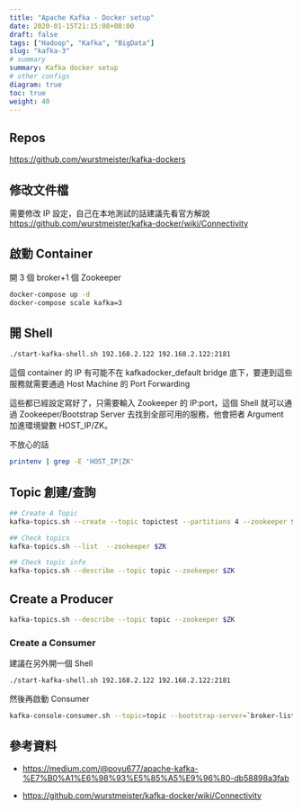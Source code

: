 ```yaml
---
title: "Apache Kafka - Docker setup"
date: 2020-01-15T21:15:08+08:00
draft: false
tags: ["Hadoop", "Kafka", "BigData"]
slug: "kafka-3"
# summary
summary: Kafka docker setup
# other configs
diagram: true
toc: true
weight: 40
---
```


## Repos

<https://github.com/wurstmeister/kafka-dockers>

## 修改文件檔

需要修改 IP 設定，自己在本地測試的話建議先看官方解說
<https://github.com/wurstmeister/kafka-docker/wiki/Connectivity>

## 啟動 Container

開 3 個 broker+1 個 Zookeeper

```bash
docker-compose up -d
docker-compose scale kafka=3
```

## 開 Shell

```bash
./start-kafka-shell.sh 192.168.2.122 192.168.2.122:2181
```

這個 container 的 IP 有可能不在 kafkadocker_default bridge 底下，要連到這些服務就需要通過 Host Machine 的 Port Forwarding

這些都已經設定寫好了，只需要輸入 Zookeeper 的 IP:port，這個 Shell 就可以通過 Zookeeper/Bootstrap Server 去找到全部可用的服務，他會把者 Argument 加進環境變數 HOST_IP/ZK。

不放心的話

```bash
printenv | grep -E 'HOST_IP|ZK'
```

## Topic 創建/查詢

```bash
## Create A Topic
kafka-topics.sh --create --topic topictest --partitions 4 --zookeeper $ZK --replication-factor 2

## Check topics
kafka-topics.sh --list  --zookeeper $ZK

## Check topic info
kafka-topics.sh --describe --topic topic --zookeeper $ZK
```

## Create a Producer

```bash
kafka-topics.sh --describe --topic topic --zookeeper $ZK
```

### Create a Consumer

建議在另外開一個 Shell

```bash
./start-kafka-shell.sh 192.168.2.122 192.168.2.122:2181
```

然後再啟動 Consumer

```bash
kafka-console-consumer.sh --topic=topic --bootstrap-server=`broker-list.sh` --from-beginning
```

## 參考資料

- <https://medium.com/@poyu677/apache-kafka-%E7%B0%A1%E6%98%93%E5%85%A5%E9%96%80-db58898a3fab>

- <https://github.com/wurstmeister/kafka-docker/wiki/Connectivity>
